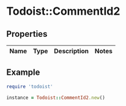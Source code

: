 # Todoist::CommentId2

## Properties

| Name | Type | Description | Notes |
| ---- | ---- | ----------- | ----- |

## Example

```ruby
require 'todoist'

instance = Todoist::CommentId2.new()
```

